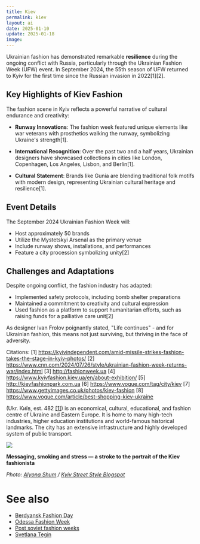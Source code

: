 ```yaml
---
title: Kiev
permalink: kiev
layout: ai
date: 2025-01-10
update: 2025-01-18
image:
---
```


Ukrainian fashion has demonstrated remarkable **resilience** during the ongoing conflict with Russia, particularly through the Ukrainian Fashion Week (UFW) event. In September 2024, the 55th season of UFW returned to Kyiv for the first time since the Russian invasion in 2022[1][2].

## Key Highlights of Kiev Fashion

The fashion scene in Kyiv reflects a powerful narrative of cultural endurance and creativity:

- **Runway Innovations**: The fashion week featured unique elements like war veterans with prosthetics walking the runway, symbolizing Ukraine's strength[1].

- **International Recognition**: Over the past two and a half years, Ukrainian designers have showcased collections in cities like London, Copenhagen, Los Angeles, Lisbon, and Berlin[1].

- **Cultural Statement**: Brands like Gunia are blending traditional folk motifs with modern design, representing Ukrainian cultural heritage and resilience[1].

## Event Details

The September 2024 Ukrainian Fashion Week will:
- Host approximately 50 brands
- Utilize the Mystetskyi Arsenal as the primary venue
- Include runway shows, installations, and performances
- Feature a city procession symbolizing unity[2]

## Challenges and Adaptations

Despite ongoing conflict, the fashion industry has adapted:
- Implemented safety protocols, including bomb shelter preparations
- Maintained a commitment to creativity and cultural expression
- Used fashion as a platform to support humanitarian efforts, such as raising funds for a palliative care unit[2]

As designer Ivan Frolov poignantly stated, "Life continues" - and for Ukrainian fashion, this means not just surviving, but thriving in the face of adversity.

Citations:
[1] https://kyivindependent.com/amid-missile-strikes-fashion-takes-the-stage-in-kyiv-photos/
[2] https://www.cnn.com/2024/07/26/style/ukrainian-fashion-week-returns-war/index.html
[3] http://fashionweek.ua
[4] https://www.kyivfashion.kiev.ua/en/about-exhibition/
[5] http://kievfashionpark.com.ua
[6] https://www.vogue.com/tag/city/kiev
[7] https://www.gettyimages.co.uk/photos/kiev-fashion
[8] https://www.vogue.com/article/best-shopping-kiev-ukraine

(Ukr. Київ, est. 482 <span id="a1">[\[1\]](#f1)</span>) is an economical, cultural, educational, and fashion centre of Ukraine and Eastern Europe. It is home to many high-tech industries, higher education institutions and world-famous historical landmarks. The city has an extensive infrastructure and highly developed system of public transport.

![](https://2.bp.blogspot.com/-h-2t-2Z6Phk/WACak7IeAnI/AAAAAAAAF4Q/N3Dhj6FbEywugFFu6wjx8XQVTfIThbYfwCLcB/s1600/005.jpg)

**Messaging, smoking and stress — a stroke to the portrait of the Kiev fashionista**

*Photo: [Alyona Shum](shum-alyona) / [Kyiv Street Style Blogspot](http://kyivstreetstyle.blogspot.com/)*

# See also

+ [Berdyansk Fashion Day](berdyansk-fashion-day)
+ [Odessa Fashion Week](odessa-fashion-week)
+ [Post soviet fashion weeks](post-soviet-fashion-weeks)
+ [Svetlana Tegin](tegin-svetlana)
